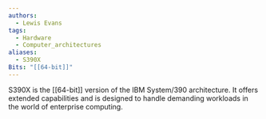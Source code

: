```yaml
---
authors: 
  - Lewis Evans
tags:
  - Hardware
  - Computer_architectures
aliases:
  - S390X
Bits: "[[64-bit]]"
---
```

S390X is the [[64-bit]] version of the IBM System/390 architecture. It offers extended capabilities and is designed to handle demanding workloads in the world of enterprise computing.